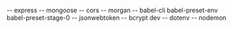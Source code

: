 -- express
-- mongoose
-- cors
-- morgan
-- babel-cli babel-preset-env babel-preset-stage-0
-- jsonwebtoken
-- bcrypt
dev
-- dotenv
-- nodemon
